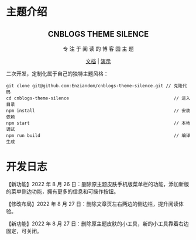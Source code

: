 # 主题介绍

<div align="center">
  <h2 align="center">
    CNBLOGS THEME SILENCE
  </h2>
  <p align="center">
    专 注 于 阅 读 的 博 客 园 主 题
  </p>

[文档](https://www.cnblogs.com/Enziandom/p/16329011.html) | [演示](https://www.cnblogs.com/shiramashiro)

</div>

二次开发，定制化属于自己的独特主题风格：

```
git clone git@github.com:Enziandom/cnblogs-theme-silence.git // 克隆代码
cd cnblogs-theme-silence                                        // 进入目录
npm install                                                     // 安装依赖
npm start                                                       // 本地调试
npm run build                                                   // 编译生成
```

# 开发日志

【新功能】2022 年 8 月 26 日：删除原主题皮肤手机版菜单栏的功能，添加新版的菜单侧边功能，拥有更多的信息和可操作按钮。

【修改布局】2022 年 8 月 27 日：删除文章页左右两边的侧边栏，提升阅读体验。

【新功能】2022 年 8 月 27 日：删除原主题皮肤的小工具，新的小工具靠着右边固定，可关闭。
